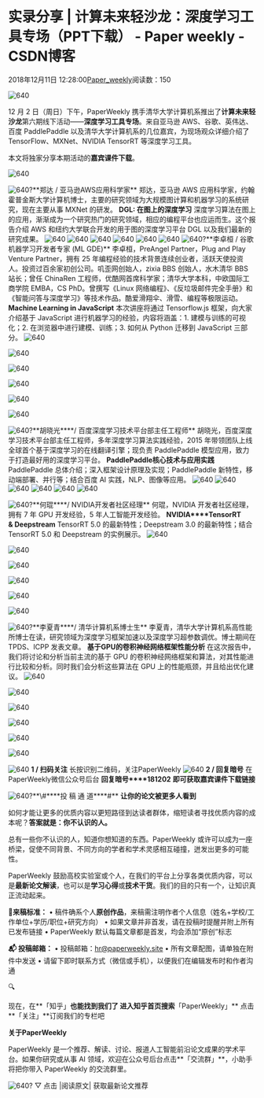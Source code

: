
# 实录分享 | 计算未来轻沙龙：深度学习工具专场（PPT下载） - Paper weekly - CSDN博客


2018年12月11日 12:28:00[Paper_weekly](https://me.csdn.net/c9Yv2cf9I06K2A9E)阅读数：150


![640](https://ss.csdn.net/p?https://mmbiz.qpic.cn/mmbiz_gif/VBcD02jFhgm9RFr5icmiaj0bibJxUeIGdAFHNM4G6PJEiccw293RuVnOiadQ4zcdibdJa5FFfn0ZMgpbKib4AAKD8dm2w/640)

12 月 2 日（周日）下午，PaperWeekly 携手清华大学计算机系推出了**计算未来轻沙龙**第六期线下活动——**深度学习工具专场**。来自亚马逊 AWS、谷歌、英伟达、百度 PaddlePaddle 以及清华大学计算机系的几位嘉宾，为现场观众详细介绍了 TensorFlow、MXNet、NVIDIA TensorRT 等深度学习工具。

本文将独家分享本期活动的**嘉宾课件下载**。

![640](https://ss.csdn.net/p?https://mmbiz.qpic.cn/mmbiz_png/VBcD02jFhgnnE9qUvB5ztlEukASviax5ibla0IbZXXhpNqR4aEF7PTiaR1UTM9qoYYkO4iaYEtCqBR5ZOtsH8tpIoA/640)

![640?](https://ss.csdn.net/p?https://mmbiz.qpic.cn/mmbiz_jpg/VBcD02jFhgnzmiaRq4FWe1NicrVDxu9ZzSWzVKaDgGCqy5JpUzlibxQFEdW8uyYMSqNtaWn7WGiabDxmAD2T8YkNSQ/640?)**郑达 / 亚马逊AWS应用科学家**
郑达，亚马逊 AWS 应用科学家，约翰霍普金斯大学计算机博士，主要的研究领域为大规模图计算和机器学习的系统研究，现在主要从事 MXNet 的研发。
**DGL: 在图上的深度学习**
深度学习算法在图上的应用，渐渐成为一个研究热门的研究领域，相应的编程平台也应运而生。这个报告介绍 AWS 和纽约大学联合开发的用于图的深度学习平台 DGL 以及我们最新的研究成果。
![640](https://ss.csdn.net/p?https://mmbiz.qpic.cn/mmbiz_jpg/VBcD02jFhgkF2qIiaYicGbQRJJjz6Rf2837EVBJttgcyxvMdCsuxh82NzkRiaONo2r0kWiadULbwLZPAMSOZNW0RgQ/640)
![640](https://ss.csdn.net/p?https://mmbiz.qpic.cn/mmbiz_jpg/VBcD02jFhgkF2qIiaYicGbQRJJjz6Rf2838iafGibib5wHP3MqjuYLrmWMpD7EWm1icWOdAKrS67kLEto85VwkVnfeCg/640)
![640](https://ss.csdn.net/p?https://mmbiz.qpic.cn/mmbiz_jpg/VBcD02jFhgkF2qIiaYicGbQRJJjz6Rf2838iafGibib5wHP3MqjuYLrmWMpD7EWm1icWOdAKrS67kLEto85VwkVnfeCg/640)
![640](https://ss.csdn.net/p?https://mmbiz.qpic.cn/mmbiz_jpg/VBcD02jFhgkF2qIiaYicGbQRJJjz6Rf2830eUIlHUXWH6T3BfZ9MVaYB96nKNXYZaTu3gMqyicovGUAh7PY7rWjyA/640)
![640](https://ss.csdn.net/p?https://mmbiz.qpic.cn/mmbiz_jpg/VBcD02jFhgkF2qIiaYicGbQRJJjz6Rf283KY1udNkpnd4NcOiajmdPbKx8Gy8riaHVJwUxCQ0QLSdThJF53XDwlatQ/640)
![640](https://ss.csdn.net/p?https://mmbiz.qpic.cn/mmbiz_jpg/VBcD02jFhgkF2qIiaYicGbQRJJjz6Rf283D4v3E6WMgnCXhN75AjQkM4JsOyUUCXqrpFzzek2d8rqQwCFcyDStsw/640)
![640?](https://ss.csdn.net/p?https://mmbiz.qpic.cn/mmbiz_jpg/VBcD02jFhgnzmiaRq4FWe1NicrVDxu9ZzS8CxAibfaqTTprNRcnOOich1JBJiaRXX7nYh5zDWSbGDaFI0kwibiapVqOdQ/640?)**李卓桓 / 谷歌机器学习开发者专家 (ML GDE)**
李卓桓，PreAngel Partner，Plug and Play Venture Partner，拥有 25 年编程经验的技术背景连续创业者，活跃天使投资人。投资过百余家初创公司。叽歪网创始人，zixia BBS 创始人，水木清华 BBS 站长；曾任 ChinaRen 工程师，优酷网首席科学家；清华大学本科，中欧国际工商学院 EMBA，CS PhD。曾撰写《Linux 网络编程》、《反垃圾邮件完全手册》和《智能问答与深度学习》等技术作品。酷爱滑翔伞、滑雪、编程等极限运动。
**Machine Learning in JavaScript**
本次讲座将通过 Tensorflow.js 框架，向大家介绍基于 JavaScript 进行机器学习的经验，内容将涵盖：1. 建模与训练的可视化；2. 在浏览器中进行建模、训练；3. 如何从 Python 迁移到 JavaScript 三部分。
![640](https://ss.csdn.net/p?https://mmbiz.qpic.cn/mmbiz_png/VBcD02jFhgkF2qIiaYicGbQRJJjz6Rf283ZkFBeWa9fINr6vpyxSUIo2NZwRVrdF3wsibDYmDSs6v7Dviaib8LJ2pRQ/640)

![640](https://ss.csdn.net/p?https://mmbiz.qpic.cn/mmbiz_png/VBcD02jFhgkF2qIiaYicGbQRJJjz6Rf28338icEoMrqtkJfCql9vKsW0JDwL8Jm4aH12c1WqAVArdZs7zmk35m7rw/640)

![640](https://ss.csdn.net/p?https://mmbiz.qpic.cn/mmbiz_png/VBcD02jFhgkF2qIiaYicGbQRJJjz6Rf283hiblN0344Sv47btecibfmFyMBialicJ4n2ibcdfZP5mBPOrgy9oB6jKy78w/640)

![640](https://ss.csdn.net/p?https://mmbiz.qpic.cn/mmbiz_png/VBcD02jFhgkF2qIiaYicGbQRJJjz6Rf283Iibpz2bePh0BvAlKLhl4icfk9T754kcfUVOLkrib8wBKV8mL8Ues4lE3A/640)

![640](https://ss.csdn.net/p?https://mmbiz.qpic.cn/mmbiz_png/VBcD02jFhgkF2qIiaYicGbQRJJjz6Rf283grtWhTRS3qaAFJvFtUVmcz0iar3P2uT3g7TdBrU9uYWYibCu59y6FZeg/640)

![640](https://ss.csdn.net/p?https://mmbiz.qpic.cn/mmbiz_png/VBcD02jFhgkF2qIiaYicGbQRJJjz6Rf283Z3kCx45TvMialjwUPGRzVVYaBMBUuLdlq4pVIyNm8CBLb7Wm80UKWfg/640)



![640?](https://ss.csdn.net/p?https://mmbiz.qpic.cn/mmbiz_jpg/VBcD02jFhgnzmiaRq4FWe1NicrVDxu9ZzSSg3t0vLjr3lbhsicXWcBCHVlRaiauJQoOXfcicdUJE1k8EmEQWicriaB0aQ/640?)**胡晓光****/ 百度深度学习技术平台部主任工程师**
胡晓光，百度深度学习技术平台部主任工程师，多年深度学习算法实践经验，2015 年带领团队上线全球首个基于深度学习的在线翻译引擎；现负责 PaddlePaddle 模型应用，致力于打造最好用的深度学习平台。
**PaddlePaddle核心技术与应用实践**
PaddlePaddle 总体介绍；深入框架设计原理及实现；PaddlePaddle 新特性，移动端部署、并行等；结合百度 AI 实践，NLP、图像等应用。
![640](https://ss.csdn.net/p?https://mmbiz.qpic.cn/mmbiz_jpg/VBcD02jFhgkF2qIiaYicGbQRJJjz6Rf2836DQnmuSe7xmTianaP3zRsUFASqforYcP4iatykseJ85FAhXCb1f2LvjQ/640)
![640](https://ss.csdn.net/p?https://mmbiz.qpic.cn/mmbiz_jpg/VBcD02jFhgkF2qIiaYicGbQRJJjz6Rf283ictPCFZPBk8o8GqjR4q2C212q9zFGQjP3tia8BDXu0AkNAUxVGttsQew/640)
![640](https://ss.csdn.net/p?https://mmbiz.qpic.cn/mmbiz_jpg/VBcD02jFhgkF2qIiaYicGbQRJJjz6Rf2838bH1ibqoQNkUAbAzMSK6D7wuVve3r02P0U28AYJM4J6ESdnFnFD6uKQ/640)
![640](https://ss.csdn.net/p?https://mmbiz.qpic.cn/mmbiz_jpg/VBcD02jFhgkF2qIiaYicGbQRJJjz6Rf283Q9Nko9qdk8bwZ3LicibghSSBgqibHVLfXXwuEoiczNCGTFNaLNUoXjSDug/640)
![640](https://ss.csdn.net/p?https://mmbiz.qpic.cn/mmbiz_jpg/VBcD02jFhgkF2qIiaYicGbQRJJjz6Rf283fPxbXSujIj9LVcZy2Aj8nxeKLzbZBRZib2uP2Mj6lne3a9uEQyk1gmg/640)
![640](https://ss.csdn.net/p?https://mmbiz.qpic.cn/mmbiz_jpg/VBcD02jFhgkF2qIiaYicGbQRJJjz6Rf283F3WXcgt6mRiaS9JB5phVN6S1S6AcIicqeyUW6TZoPzFGRicDX1fFWFYqg/640)

![640?](https://ss.csdn.net/p?https://mmbiz.qpic.cn/mmbiz_jpg/VBcD02jFhgnzmiaRq4FWe1NicrVDxu9ZzSTxCPs5u7p7rB4JicOFv29hrwbFfDFjQicNtIQcmFfnzQJLgwVXNrCYow/640?)**何琨****/ NVIDIA开发者社区经理**
何琨，NVIDIA 开发者社区经理，拥有 7 年 GPU 开发经验，5 年人工智能开发经验。
**NVIDIA****TensorRT & Deepstream**
TensorRT 5.0 的最新特性；Deepstream 3.0 的最新特性；结合 TensorRT 5.0 和 Deepstream 的实例展示。
![640](https://ss.csdn.net/p?https://mmbiz.qpic.cn/mmbiz_jpg/VBcD02jFhgkF2qIiaYicGbQRJJjz6Rf283DuYZNt6KGjrIR5Zt7M1GkeVErr52FHbHclGO0XyvUEp6u4qHO188Qg/640)

![640](https://ss.csdn.net/p?https://mmbiz.qpic.cn/mmbiz_jpg/VBcD02jFhgkF2qIiaYicGbQRJJjz6Rf283VSXzV4jGyicNTqLvrA1JdorDGNabsxzmszrXp8CzJ1Oc1WJu5Akjeuw/640)

![640](https://ss.csdn.net/p?https://mmbiz.qpic.cn/mmbiz_jpg/VBcD02jFhgkF2qIiaYicGbQRJJjz6Rf2834kXc5lIG1HfKrIeyDuku2kAlewmTnNmNTDUCHmXGrQzcdZKdY5b8Tg/640)

![640](https://ss.csdn.net/p?https://mmbiz.qpic.cn/mmbiz_jpg/VBcD02jFhgkF2qIiaYicGbQRJJjz6Rf283lLDg0YoN4rAibiclKkAMvWoZNicZaaXTqPXPwGibDZQzvBtR17CQeRbLfQ/640)

![640](https://ss.csdn.net/p?https://mmbiz.qpic.cn/mmbiz_jpg/VBcD02jFhgkF2qIiaYicGbQRJJjz6Rf283OEZGrl8sPVIaZZbcyglicBRnN4e3B1iamhxYWApF0PyXNKXo0h4gyicqA/640)

![640](https://ss.csdn.net/p?https://mmbiz.qpic.cn/mmbiz_jpg/VBcD02jFhgkF2qIiaYicGbQRJJjz6Rf2830y2pSJiavrQiccicuKyT9vLfSUKlBHQIgicZgG79kLmwkRreqibRXZoibia9Q/640)


![640?](https://ss.csdn.net/p?https://mmbiz.qpic.cn/mmbiz_jpg/VBcD02jFhgnzmiaRq4FWe1NicrVDxu9ZzSx8EfuSpDn0biaYROpgCSSpROwqssLJ9GstSC1rEUZCxGewRmx2ULHyQ/640?)**李夏青****/ 清华计算机系博士生**
李夏青，清华大学计算机系高性能所博士在读，研究领域为深度学习框架加速以及深度学习超参数调优。博士期间在 TPDS、ICPP 发表文章。
**基于GPU的卷积神经网络框架性能分析**
在这次报告中，我们将讨论和分析当前主流的基于 GPU 的卷积神经网络框架和算法，对其性能进行比较和分析。同时我们会分析这些算法在 GPU 上的性能瓶颈，并且给出优化建议。
![640](https://ss.csdn.net/p?https://mmbiz.qpic.cn/mmbiz_jpg/VBcD02jFhgkF2qIiaYicGbQRJJjz6Rf283Wzq6r8h6lUBhkpHJGMOVgdAzVmcqVPxrFUwElRndtCCReDePkt3ElQ/640)

![640](https://ss.csdn.net/p?https://mmbiz.qpic.cn/mmbiz_jpg/VBcD02jFhgkF2qIiaYicGbQRJJjz6Rf283gjIN2ZupnXTQibLWWc4kNrtn9KwvqxZc1pFFZgXCj65PXtvnSVBtIwQ/640)

![640](https://ss.csdn.net/p?https://mmbiz.qpic.cn/mmbiz_jpg/VBcD02jFhgkF2qIiaYicGbQRJJjz6Rf2830yQ2H21wsJOW52pVGMH1BuXEQico5kc64bmjvM2k6QYXcibia3RN75WFg/640)

![640](https://ss.csdn.net/p?https://mmbiz.qpic.cn/mmbiz_jpg/VBcD02jFhgkF2qIiaYicGbQRJJjz6Rf283KWON04icRH42GQe46Ikcc7uZ1pjiaGhPMnoY7qo52ibpicBnTgBR2dZBiaA/640)

![640](https://ss.csdn.net/p?https://mmbiz.qpic.cn/mmbiz_jpg/VBcD02jFhgkF2qIiaYicGbQRJJjz6Rf283qCt0icnbTakrJZU34bIBZn0psdIvAF5Ooic6M8ldqsoLlicic0kanCjicnw/640)

![640](https://ss.csdn.net/p?https://mmbiz.qpic.cn/mmbiz_jpg/VBcD02jFhgkF2qIiaYicGbQRJJjz6Rf283xU2n480icoMevPy9x7uFdkIsTj3zibfXTps4BtV6hictbicFkicGOslBfuA/640)


![640](https://ss.csdn.net/p?https://mmbiz.qpic.cn/mmbiz_png/VBcD02jFhgnnE9qUvB5ztlEukASviax5ibhCRbLjb9pvYeAPTGbV8QMQpc6at4VtcMzQDFdAqGadNByajibovDRBw/640)
**1 / 扫码关注**
长按识别二维码，关注PaperWeekly
![640](https://ss.csdn.net/p?https://mmbiz.qpic.cn/mmbiz_jpg/VBcD02jFhgnnE9qUvB5ztlEukASviax5ibhoNicrX9IMkibAgP6fZpvXyoWIsffPePf1H99CBhCvewzhtuib6dpiausQ/640)
**2 / 回复暗号**
在PaperWeekly微信公众号后台
**回复暗号****181202**
**即可获取嘉宾课件下载链接**



![640?](https://ss.csdn.net/p?https://mmbiz.qpic.cn/mmbiz_gif/xuKyIMVqtF2cO2WSmiccOqL8YlIwp5Xv2cqdDp6ANbUt8yibCc1cgQQrPHLKhf73icQGHves57M2XMZLJxIhF0e7g/640?)**\#****投 稿 通 道****\#**
**让你的论文被更多人看到**

如何才能让更多的优质内容以更短路径到达读者群体，缩短读者寻找优质内容的成本呢？**答案就是：你不认识的人。**

总有一些你不认识的人，知道你想知道的东西。PaperWeekly 或许可以成为一座桥梁，促使不同背景、不同方向的学者和学术灵感相互碰撞，迸发出更多的可能性。

PaperWeekly 鼓励高校实验室或个人，在我们的平台上分享各类优质内容，可以是**最新论文解读**，也可以是**学习心得**或**技术干货**。我们的目的只有一个，让知识真正流动起来。

📝**来稿标准：**
• 稿件确系个人**原创作品**，来稿需注明作者个人信息（姓名+学校/工作单位+学历/职位+研究方向）
• 如果文章并非首发，请在投稿时提醒并附上所有已发布链接
• PaperWeekly 默认每篇文章都是首发，均会添加“原创”标志

**📬 投稿邮箱：**
• 投稿邮箱：hr@paperweekly.site
• 所有文章配图，请单独在附件中发送
• 请留下即时联系方式（微信或手机），以便我们在编辑发布时和作者沟通



🔍

现在，在**「知乎」**也能找到我们了
进入知乎首页搜索**「PaperWeekly」**
点击**「关注」**订阅我们的专栏吧


**关于PaperWeekly**

PaperWeekly 是一个推荐、解读、讨论、报道人工智能前沿论文成果的学术平台。如果你研究或从事 AI 领域，欢迎在公众号后台点击**「交流群」**，小助手将把你带入 PaperWeekly 的交流群里。

![640?](https://ss.csdn.net/p?https://mmbiz.qpic.cn/mmbiz_gif/VBcD02jFhgkXb8A1kiafKxib8NXiaPMU8mQvRWVBtFNic4G5b5GDD7YdwrsCAicOc8kp5tdEOU3x7ufnleSbKkiaj5Dg/640?)
▽ 点击 |阅读原文| 获取最新论文推荐


